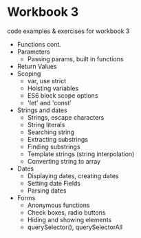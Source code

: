 # Workbook 3
code examples & exercises for workbook 3

- Functions cont.
- Parameters
  - Passing params, built in functions
- Return Values
- Scoping
  - var, use strict
  - Hoisting variables
  - ES6 block scope options
  - 'let' and 'const'
- Strings and dates
  - Strings, escape characters
  - String literals
  - Searching string
  - Extracting substrings
  - Finding substrings
  - Template strings (string interpolation)
  - Converting string to array
- Dates
  - Displaying dates, creating dates
  - Setting date Fields
  - Parsing dates
- Forms
  - Anonymous functions
  - Check boxes, radio buttons
  - Hiding and showing elements
  - querySelector(), querySelectorAll